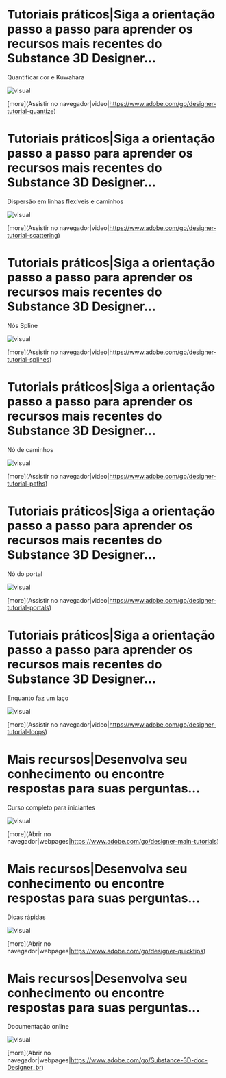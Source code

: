 <!--Entry format-->
<!--
# Section name|Section description
Element description
![visual]([image file])
[more](link text|icon|url)
-->

# Tutoriais práticos|Siga a orientação passo a passo para aprender os recursos mais recentes do Substance 3D Designer...
Quantificar cor e Kuwahara

![visual](tutorial6.png)

[more](Assistir no navegador|video|https://www.adobe.com/go/designer-tutorial-quantize)

# Tutoriais práticos|Siga a orientação passo a passo para aprender os recursos mais recentes do Substance 3D Designer...
Dispersão em linhas flexíveis e caminhos

![visual](tutorial5.png)

[more](Assistir no navegador|video|https://www.adobe.com/go/designer-tutorial-scattering)

# Tutoriais práticos|Siga a orientação passo a passo para aprender os recursos mais recentes do Substance 3D Designer...
Nós Spline

![visual](tutorial1.png)

[more](Assistir no navegador|video|https://www.adobe.com/go/designer-tutorial-splines)

# Tutoriais práticos|Siga a orientação passo a passo para aprender os recursos mais recentes do Substance 3D Designer...
Nó de caminhos

![visual](tutorial2.png)

[more](Assistir no navegador|video|https://www.adobe.com/go/designer-tutorial-paths)

# Tutoriais práticos|Siga a orientação passo a passo para aprender os recursos mais recentes do Substance 3D Designer...
Nó do portal

![visual](tutorial3.png)

[more](Assistir no navegador|video|https://www.adobe.com/go/designer-tutorial-portals)

# Tutoriais práticos|Siga a orientação passo a passo para aprender os recursos mais recentes do Substance 3D Designer...
Enquanto faz um laço

![visual](tutorial4.png)

[more](Assistir no navegador|video|https://www.adobe.com/go/designer-tutorial-loops)


# Mais recursos|Desenvolva seu conhecimento ou encontre respostas para suas perguntas...
Curso completo para iniciantes

![visual](resource1.png)

[more](Abrir no navegador|webpages|https://www.adobe.com/go/designer-main-tutorials)

# Mais recursos|Desenvolva seu conhecimento ou encontre respostas para suas perguntas...
Dicas rápidas

![visual](resource2.png)

[more](Abrir no navegador|webpages|https://www.adobe.com/go/designer-quicktips)

# Mais recursos|Desenvolva seu conhecimento ou encontre respostas para suas perguntas...
Documentação online

![visual](resource3.png)

[more](Abrir no navegador|webpages|https://www.adobe.com/go/Substance-3D-doc-Designer_br)